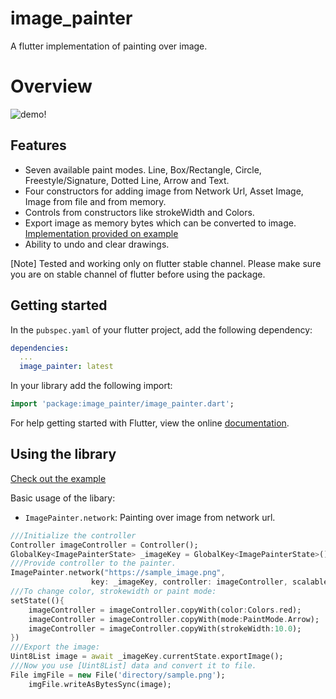 # image_painter

A flutter implementation of painting over image.

# Overview
![demo!](https://raw.githubusercontent.com/yellowQ-software/yellowQ-Flutter-Image-Painter/main/screenshots/image_painter_sample.gif)

## Features

- Seven available paint modes. Line, Box/Rectangle, Circle, Freestyle/Signature, Dotted Line, Arrow and Text.
- Four constructors for adding image from Network Url, Asset Image, Image from file and from memory.
- Controls from constructors like strokeWidth and Colors.
- Export image as memory bytes which can be converted to image. [Implementation provided on example](./example)
- Ability to undo and clear drawings.

[Note]
  Tested and working only on flutter stable channel. Please make sure you are on stable channel of flutter before using the package.

## Getting started

In the `pubspec.yaml` of your flutter project, add the following dependency:

```yaml
dependencies:
  ...
  image_painter: latest
```

In your library add the following import:

```dart
import 'package:image_painter/image_painter.dart';
```

For help getting started with Flutter, view the online [documentation](https://flutter.io/).

## Using the library

[Check out the example](./example)

Basic usage of the libary:

- `ImagePainter.network`: Painting over image from network url.

```dart
///Initialize the controller
Controller imageController = Controller();
GlobalKey<ImagePainterState> _imageKey = GlobalKey<ImagePainterState>();
///Provide controller to the painter.
ImagePainter.network("https://sample_image.png",
                  key: _imageKey, controller: imageController, scalable: true),
///To change color, strokewidth or paint mode: 
setState((){
    imageController = imageController.copyWith(color:Colors.red);
    imageController = imageController.copyWith(mode:PaintMode.Arrow);
    imageController = imageController.copyWith(strokeWidth:10.0);
})
///Export the image:
Uint8List image = await _imageKey.currentState.exportImage();
///Now you use [Uint8List] data and convert it to file.
File imgFile = new File('directory/sample.png');
    imgFile.writeAsBytesSync(image);
```
